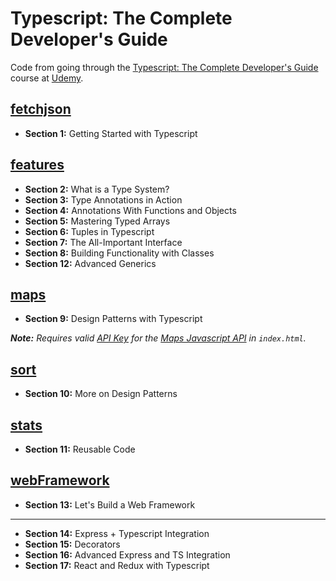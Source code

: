 # Typescript: The Complete Developer's Guide

Code from going through the [Typescript: The Complete Developer's Guide](https://www.udemy.com/typescript-the-complete-developers-guide/) course at [Udemy](https://www.udemy.com).

## [fetchjson](fetchjson)

- **Section 1:** Getting Started with Typescript

## [features](features)

- **Section 2:** What is a Type System?
- **Section 3:** Type Annotations in Action
- **Section 4:** Annotations With Functions and Objects
- **Section 5:** Mastering Typed Arrays
- **Section 6:** Tuples in Typescript
- **Section 7:** The All-Important Interface
- **Section 8:** Building Functionality with Classes
- **Section 12:** Advanced Generics

## [maps](maps)

- **Section 9:** Design Patterns with Typescript

_**Note:** Requires valid [API Key](https://console.developers.google.com/apis/dashboard) for the [Maps Javascript API](https://console.developers.google.com/apis/library/maps-backend.googleapis.com) in `index.html`._

## [sort](sort)

- **Section 10:** More on Design Patterns

## [stats](stats)

- **Section 11:** Reusable Code

## [webFramework](webFramework)

- **Section 13:** Let's Build a Web Framework

---

- **Section 14:** Express + Typescript Integration
- **Section 15:** Decorators
- **Section 16:** Advanced Express and TS Integration
- **Section 17:** React and Redux with Typescript
